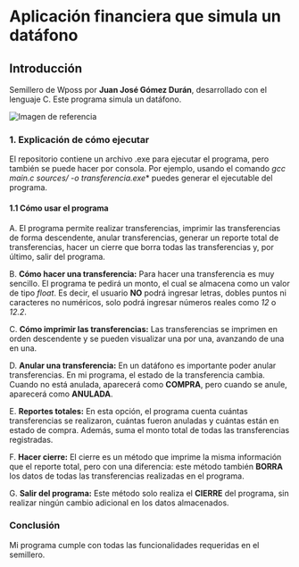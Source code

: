 # Aplicación financiera que simula un datáfono

## Introducción
Semillero de Wposs por **Juan José Gómez Durán**, desarrollado con el lenguaje C. Este programa simula un datáfono.

![Imagen de referencia](https://cdn.openwebinars.net/media/featured_images/c-programacion.webp)

### 1. Explicación de cómo ejecutar
El repositorio contiene un archivo .exe para ejecutar el programa, pero también se puede hacer por consola. Por ejemplo, usando el comando **gcc main.c sources/* -o transferencia.exe** puedes generar el ejecutable del programa.

#### 1.1 Cómo usar el programa

A. El programa permite realizar transferencias, imprimir las transferencias de forma descendente, anular transferencias, generar un reporte total de transferencias, hacer un cierre que borra todas las transferencias y, por último, salir del programa.

B. **Cómo hacer una transferencia:** Para hacer una transferencia es muy sencillo. El programa te pedirá un monto, el cual se almacena como un valor de tipo *float*. Es decir, el usuario **NO** podrá ingresar letras, dobles puntos ni caracteres no numéricos, solo podrá ingresar números reales como *12* o *12.2*.

C. **Cómo imprimir las transferencias:** Las transferencias se imprimen en orden descendente y se pueden visualizar una por una, avanzando de una en una.

D. **Anular una transferencia:** En un datáfono es importante poder anular transferencias. En mi programa, el estado de la transferencia cambia. Cuando no está anulada, aparecerá como **COMPRA**, pero cuando se anule, aparecerá como **ANULADA**.

E. **Reportes totales:** En esta opción, el programa cuenta cuántas transferencias se realizaron, cuántas fueron anuladas y cuántas están en estado de compra. Además, suma el monto total de todas las transferencias registradas.

F. **Hacer cierre:** El cierre es un método que imprime la misma información que el reporte total, pero con una diferencia: este método también **BORRA** los datos de todas las transferencias realizadas en el programa.

G. **Salir del programa:** Este método solo realiza el **CIERRE** del programa, sin realizar ningún cambio adicional en los datos almacenados.

### Conclusión
Mi programa cumple con todas las funcionalidades requeridas en el semillero.
